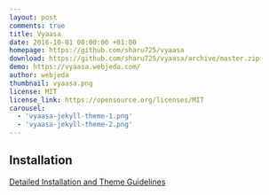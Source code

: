 ```yaml
---
layout: post
comments: true
title: Vyaasa
date: 2016-10-01 00:00:00 +01:00
homepage: https://github.com/sharu725/vyaasa
download: https://github.com/sharu725/vyaasa/archive/master.zip
demo: https://vyaasa.webjeda.com/
author: webjeda
thumbnail: vyaasa.png
license: MIT
license_link: https://opensource.org/licenses/MIT
carousel:
  - 'vyaasa-jekyll-theme-1.png'
  - 'vyaasa-jekyll-theme-2.png'
---
```


## Installation

[Detailed Installation and Theme Guidelines](https://blog.webjeda.com/jekyll-themes/vyaasa/)
